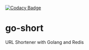[![Codacy Badge](https://api.codacy.com/project/badge/Grade/da02054c98c642e58289ebb45064949e)](https://www.codacy.com/app/ryanbenson/go-math-quiz?utm_source=github.com&amp;utm_medium=referral&amp;utm_content=ryanbenson/go-math-quiz&amp;utm_campaign=Badge_Grade)

# go-short
URL Shortener with Golang and Redis
